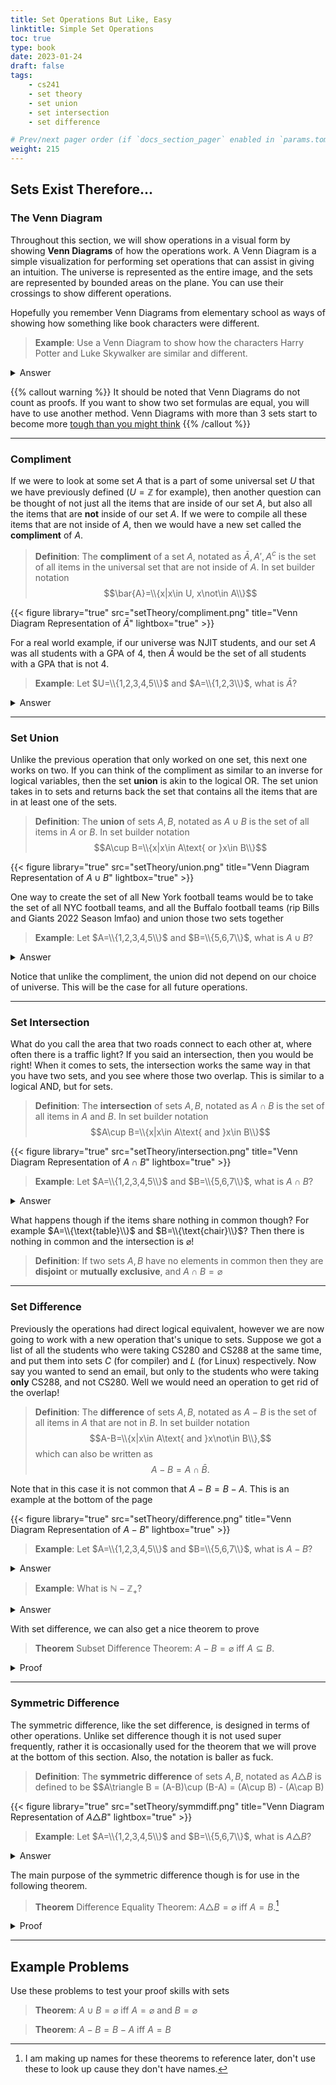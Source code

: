 ```yaml
---
title: Set Operations But Like, Easy
linktitle: Simple Set Operations
toc: true
type: book
date: 2023-01-24
draft: false
tags:
    - cs241
    - set theory
    - set union
    - set intersection
    - set difference

# Prev/next pager order (if `docs_section_pager` enabled in `params.toml`)
weight: 215
---
```


## Sets Exist Therefore...

### The Venn Diagram

Throughout this section, we will show operations in a visual form by showing **Venn Diagrams** of how the operations work. A Venn Diagram is a simple visualization for performing set operations that can assist in giving an intuition. The universe is represented as the entire image, and the sets are represented by bounded areas on the plane. You can use their crossings to show different operations.

Hopefully you remember Venn Diagrams from elementary school as ways of showing how something like book characters were different.

> **Example**: Use a Venn Diagram to show how the characters Harry Potter and Luke Skywalker are similar and different.
<details>
<summary>Answer</summary>
No way I'm doing this for y'all, go ask a local middle schooler, feel free to switch it up with Rey instead of Luke or something.
</details>

{{% callout warning %}}
It should be noted that Venn Diagrams do not count as proofs. If you want to show two set formulas are equal, you will have to use another method. Venn Diagrams with more than $3$ sets start to become more [tough than you might think](https://www.youtube.com/watch?v=IekSOZIF5uI)
{{% /callout %}}

---

### Compliment

If we were to look at some set $A$ that is a part of some universal set $U$ that we have previously defined ($U=\mathbb{Z}$ for example), then another question can be thought of not just all the items that are inside of our set $A$, but also all the items that are **not** inside of our set $A$. If we were to compile all these items that are not inside of $A$, then we would have a new set called the **compliment** of $A$.

> **Definition**: The **compliment** of a set $A$, notated as $\bar{A}, A', A^c$ is the set of all items in the universal set that are not inside of $A$. In set builder notation $$\bar{A}=\\{x|x\in U, x\not\in A\\}$$

{{< figure library="true" src="setTheory/compliment.png" title="Venn Diagram Representation of $\bar{A}$" lightbox="true" >}}

For a real world example, if our universe was NJIT students, and our set $A$ was all students with a GPA of $4$, then $\bar{A}$ would be the set of all students with a GPA that is not $4$.

> **Example**: Let $U=\\{1,2,3,4,5\\}$ and $A=\\{1,2,3\\}$, what is $\bar{A}$?
<details>
<summary>Answer</summary>
Since $4,5$ are the only items in the universe not in $A$, that means $$\bar{A}=\\{4,5\\}$$
</details>

---

### Set Union

Unlike the previous operation that only worked on one set, this next one works on two. If you can think of the compliment as similar to an inverse for logical variables, then the set **union** is akin to the logical OR. The set union takes in to sets and returns back the set that contains all the items that are in at least one of the sets.

> **Definition**: The **union** of sets $A, B$, notated as $A\cup B$ is the set of all items in $A$ or $B$. In set builder notation $$A\cup B=\\{x|x\in A\text{ or }x\in B\\}$$

{{< figure library="true" src="setTheory/union.png" title="Venn Diagram Representation of $A\cup B$" lightbox="true" >}}

One way to create the set of all New York football teams would be to take the set of all NYC football teams, and all the Buffalo football teams (rip Bills and Giants 2022 Season lmfao) and union those two sets together

> **Example**: Let $A=\\{1,2,3,4,5\\}$ and $B=\\{5,6,7\\}$, what is $A\cup B$?
<details>
<summary>Answer</summary>
$A\cup B=\{1,2,3,4,5,6,7\}. As for all sets duplicates are only counted once.
</details>

Notice that unlike the compliment, the union did not depend on our choice of universe. This will be the case for all future operations.

---

### Set Intersection

What do you call the area that two roads connect to each other at, where often there is a traffic light? If you said an intersection, then you would be right! When it comes to sets, the intersection works the same way in that you have two sets, and you see where those two overlap. This is similar to a logical AND, but for sets.

> **Definition**: The **intersection** of sets $A, B$, notated as $A\cap B$ is the set of all items in $A$ and $B$. In set builder notation $$A\cup B=\\{x|x\in A\text{ and }x\in B\\}$$

{{< figure library="true" src="setTheory/intersection.png" title="Venn Diagram Representation of $A\cap B$" lightbox="true" >}}

> **Example**: Let $A=\\{1,2,3,4,5\\}$ and $B=\\{5,6,7\\}$, what is $A\cap B$?
<details>
<summary>Answer</summary>
$A\cap B=\{5\}$. As $5$ is the only item that appears in both sets
</details>

What happens though if the items share nothing in common though? For example $A=\\{\text{table}\\}$ and $B=\\{\text{chair}\\}$? Then there is nothing in common and the intersection is $\varnothing$!

> **Definition**: If two sets $A,B$ have no elements in common then they are **disjoint** or **mutually exclusive**, and $A\cap B=\varnothing$

---

### Set Difference

Previously the operations had direct logical equivalent, however we are now going to work with a new operation that's unique to sets. Suppose we got a list of all the students who were taking CS280 and CS288 at the same time, and put them into sets $C$ (for compiler) and $L$ (for Linux) respectively. Now say you wanted to send an email, but only to the students who were taking **only** CS288, and not CS280. Well we would need an operation to get rid of the overlap!

> **Definition**: The **difference** of sets $A, B$, notated as $A-B$ is the set of all items in $A$ that are not in $B$. In set builder notation $$A-B=\\{x|x\in A\text{ and }x\not\in B\\},$$ which can also be written as $$A-B=A\cap\bar{B}.$$

Note that in this case it is not common that $A-B=B-A$. This is an example at the bottom of the page

{{< figure library="true" src="setTheory/difference.png" title="Venn Diagram Representation of $A- B$" lightbox="true" >}}

> **Example**: Let $A=\\{1,2,3,4,5\\}$ and $B=\\{5,6,7\\}$, what is $A-B$?
<details>
<summary>Answer</summary>
$A-B=\{1,2,3,4\}$. This is because $5\in B$.
</details>

> **Example**: What is $\mathbb{N}-\mathbb{Z}_+$?
<details>
<summary>Answer</summary>
$\mathbb{N}$ is all the integers $\geq 0$ and $\mathbb{Z}_+$ is all integers $\geq 1$ so $$\mathbb{N}-\mathbb{Z}_+=\{0\}$$
</details>

With set difference, we can also get a nice theorem to prove

> **Theorem** Subset Difference Theorem: $A-B=\varnothing$ iff $A\subseteq B$.
<details>
<summary>Proof</summary>
We will first prove the forward direction that $A-B=\varnothing\implies A\subseteq B$.
</br>
Since $A-B=\varnothing$ we know that by definition, there are no items inside of $A$ that are not inside of $B$, which means that if $x\in A$ then $x\in B$. This means that $A\subseteq B$.
</br>
For the reverse direction that $A\subseteq B\implies A-B=\varnothing$, suppose that $x\in A$. Since $A\subseteq B$ then we know $x\in B$. By the definition of $A-B$ though we then know that $x\not\in A-B$, which is the case $\forall x\in A$. Therefore, $A-B=\varnothing$.
</br>
<b>Q.E.D.</b>
</details>

---

### Symmetric Difference

The symmetric difference, like the set difference, is designed in terms of other operations. Unlike set difference though it is not used super frequently, rather it is occasionally used for the theorem that we will prove at the bottom of this section. Also, the notation is baller as fuck.

> **Definition**: The **symmetric difference** of sets $A, B$, notated as $A\triangle B$ is defined to be $$A\triangle B = (A-B)\cup (B-A) = (A\cup B) - (A\cap B)

{{< figure library="true" src="setTheory/symmdiff.png" title="Venn Diagram Representation of $A\triangle B$" lightbox="true" >}}

> **Example**: Let $A=\\{1,2,3,4,5\\}$ and $B=\\{5,6,7\\}$, what is $A\triangle B$?
<details>
<summary>Answer</summary>
$A\triangle B=\{1,2,3,4,6,7\}$. This is because $5\in B,A$.
</details>

The main purpose of the symmetric difference though is for use in the following theorem.

> **Theorem** Difference Equality Theorem: $A\triangle B=\varnothing$ iff $A=B$.[^1]
<details>
<summary>Proof</summary>
We will first prove the forward direction that $A\triangle B=\varnothing\implies A=B$.
</br>
Since $A\triangle B=(A-B)\cup (B-A)=\varnothing$, we know that $(A-B)=\varnothing$ and $(B-A)=\varnothing$, as otherwise the symmetric difference would not be empty. Per the <b>Subset Difference Theorem</b>, we know that this means that $A\subseteq B$ and $B\subseteq A$ which is the definition of $A=B$
</br>
For the reverse direction $A=B\implies A\triangle B=\varnothing$, we know that $A=B$ implies $A,B$ are subsets of each other, and by the <b>Subset Difference Theorem</b> above, we can say then that $$A\triangle B=(A-B)\cup (B-A)=\varnothing\cup\varnothing = \varnothing$$
</br>
<b>Q.E.D.</b>
</details>

---

## Example Problems

Use these problems to test your proof skills with sets

> **Theorem**: $A\cup B = \varnothing$ iff $A=\varnothing$ and $B=\varnothing$

> **Theorem**: $A-B=B-A$ iff $A=B$

[^1]: I am making up names for these theorems to reference later, don't use these to look up cause they don't have names.